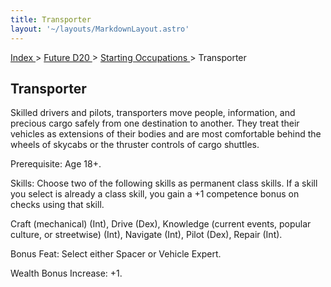 ```yaml
---
title: Transporter
layout: '~/layouts/MarkdownLayout.astro'
---
```


[ Index ](/) > [ Future D20 ](/future.d20.srd) > [ Starting Occupations ](/future.d20.srd/starting.occupations) > Transporter

##  Transporter

Skilled drivers and pilots, transporters move people, information, and
precious cargo safely from one destination to another. They treat their
vehicles as extensions of their bodies and are most comfortable behind the
wheels of skycabs or the thruster controls of cargo shuttles.

Prerequisite: Age 18+.

Skills: Choose two of the following skills as permanent class skills. If a
skill you select is already a class skill, you gain a +1 competence bonus on
checks using that skill.

Craft (mechanical) (Int), Drive (Dex), Knowledge (current events, popular
culture, or streetwise) (Int), Navigate (Int), Pilot (Dex), Repair (Int).

Bonus Feat: Select either Spacer or Vehicle Expert.

Wealth Bonus Increase: +1.

